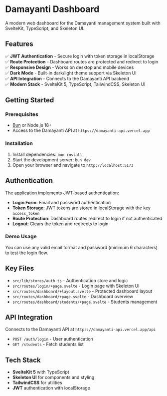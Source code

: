# Damayanti Dashboard

A modern web dashboard for the Damayanti management system built with SvelteKit, TypeScript, and Skeleton UI.

## Features

✅ **JWT Authentication** - Secure login with token storage in localStorage  
✅ **Route Protection** - Dashboard routes are protected and redirect to login  
✅ **Responsive Design** - Works on desktop and mobile devices  
✅ **Dark Mode** - Built-in dark/light theme support via Skeleton UI  
✅ **API Integration** - Connects to the Damayanti API backend  
✅ **Modern Stack** - SvelteKit 5, TypeScript, TailwindCSS, Skeleton UI  

## Getting Started

### Prerequisites

- [Bun](https://bun.sh) or Node.js 18+
- Access to the Damayanti API at `https://damayanti-api.vercel.app`

### Installation

1. Install dependencies: `bun install`
2. Start the development server: `bun dev`
3. Open your browser and navigate to `http://localhost:5173`

## Authentication

The application implements JWT-based authentication:

- **Login Form**: Email and password authentication
- **Token Storage**: JWT tokens are stored in localStorage with the key `access_token`
- **Route Protection**: Dashboard routes redirect to login if not authenticated
- **Logout**: Clears the token and redirects to login

### Demo Usage

You can use any valid email format and password (minimum 6 characters) to test the login flow.

## Key Files

- `src/lib/stores/auth.ts` - Authentication store and logic
- `src/routes/login/+page.svelte` - Login page with Skeleton UI
- `src/routes/dashboard/+layout.svelte` - Protected dashboard layout
- `src/routes/dashboard/+page.svelte` - Dashboard overview
- `src/routes/dashboard/students/+page.svelte` - Students management

## API Integration

Connects to the Damayanti API at `https://damayanti-api.vercel.app/api`

- `POST /auth/login` - User authentication
- `GET /students` - Fetch students list

## Tech Stack

- **SvelteKit 5** with TypeScript
- **Skeleton UI** for components and styling
- **TailwindCSS** for utilities
- **JWT** authentication with localStorage
